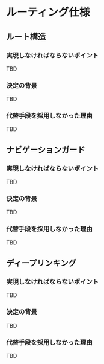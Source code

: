 # ルーティング仕様

## ルート構造

### 実現しなければならないポイント
TBD

### 決定の背景
TBD

### 代替手段を採用しなかった理由
TBD

## ナビゲーションガード

### 実現しなければならないポイント
TBD

### 決定の背景
TBD

### 代替手段を採用しなかった理由
TBD

## ディープリンキング

### 実現しなければならないポイント
TBD

### 決定の背景
TBD

### 代替手段を採用しなかった理由
TBD